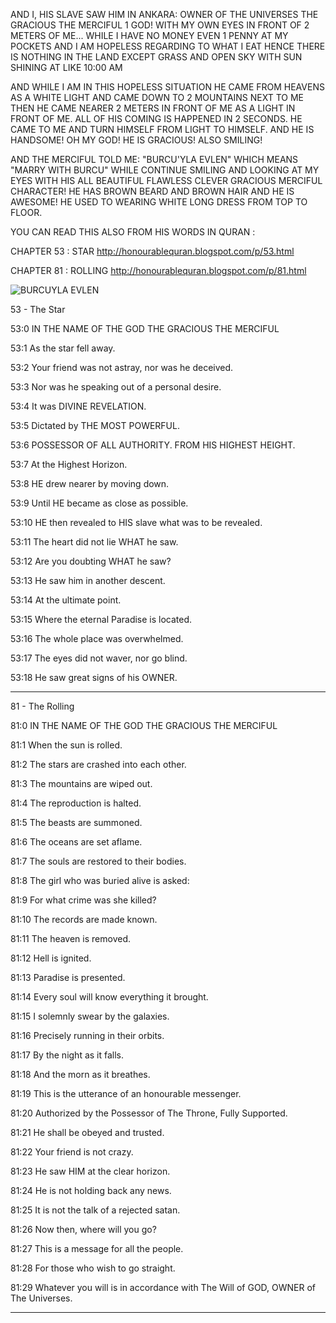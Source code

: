 AND I, HIS SLAVE SAW HIM IN ANKARA: OWNER OF THE UNIVERSES THE GRACIOUS THE MERCIFUL 1 GOD! WITH MY OWN EYES IN FRONT OF 2 METERS OF ME... WHILE I HAVE NO MONEY EVEN 1 PENNY AT MY POCKETS AND I AM HOPELESS REGARDING TO WHAT I EAT HENCE THERE IS NOTHING IN THE LAND EXCEPT GRASS AND OPEN SKY WITH SUN SHINING AT LIKE 10:00 AM

AND WHILE I AM IN THIS HOPELESS SITUATION HE CAME FROM HEAVENS AS A WHITE LIGHT AND CAME DOWN TO 2 MOUNTAINS NEXT TO ME THEN HE CAME NEARER 2 METERS IN FRONT OF ME AS A LIGHT IN FRONT OF ME. ALL OF HIS COMING IS HAPPENED IN 2 SECONDS. HE CAME TO ME AND TURN HIMSELF FROM LIGHT TO HIMSELF. AND HE IS HANDSOME! OH MY GOD! HE IS GRACIOUS! ALSO SMILING!

AND THE MERCIFUL TOLD ME: "BURCU'YLA EVLEN" WHICH MEANS "MARRY WITH BURCU" WHILE CONTINUE SMILING AND LOOKING AT MY EYES WITH HIS ALL BEAUTIFUL FLAWLESS CLEVER GRACIOUS MERCIFUL CHARACTER! HE HAS BROWN BEARD AND BROWN HAIR AND HE IS AWESOME! HE USED TO WEARING WHITE LONG DRESS FROM TOP TO FLOOR.

YOU CAN READ THIS ALSO FROM HIS WORDS IN QURAN :

CHAPTER 53 : STAR http://honourablequran.blogspot.com/p/53.html

CHAPTER 81 : ROLLING http://honourablequran.blogspot.com/p/81.html

![BURCUYLA EVLEN](https://user-images.githubusercontent.com/8404792/215317980-b4f6c581-e24e-4a17-a452-a22ccc164f69.jpg)

53 - The Star

53:0 IN THE NAME OF THE GOD THE GRACIOUS THE MERCIFUL

53:1 As the star fell away.

53:2 Your friend was not astray, nor was he deceived.

53:3 Nor was he speaking out of a personal desire.

53:4 It was DIVINE REVELATION.

53:5 Dictated by THE MOST POWERFUL.

53:6 POSSESSOR OF ALL AUTHORITY. FROM HIS HIGHEST HEIGHT.

53:7 At the Highest Horizon.

53:8 HE drew nearer by moving down.

53:9 Until HE became as close as possible.

53:10 HE then revealed to HIS slave what was to be revealed.

53:11 The heart did not lie WHAT he saw.

53:12 Are you doubting WHAT he saw?

53:13 He saw him in another descent.

53:14 At the ultimate point.

53:15 Where the eternal Paradise is located.

53:16 The whole place was overwhelmed.

53:17 The eyes did not waver, nor go blind.

53:18 He saw great signs of his OWNER.

----------------------------------------------

81 - The Rolling
 
81:0 IN THE NAME OF THE GOD THE GRACIOUS THE MERCIFUL 
 
81:1 When the sun is rolled. 
 
81:2 The stars are crashed into each other. 
 
81:3 The mountains are wiped out. 
 
81:4 The reproduction is halted. 
 
81:5 The beasts are summoned. 
 
81:6 The oceans are set aflame. 
 
81:7 The souls are restored to their bodies. 
 
81:8 The girl who was buried alive is asked: 
 
81:9 For what crime was she killed? 
 
81:10 The records are made known. 
 
81:11 The heaven is removed. 
 
81:12 Hell is ignited. 
 
81:13 Paradise is presented. 
 
81:14 Every soul will know everything it brought. 
 
81:15 I solemnly swear by the galaxies. 
 
81:16 Precisely running in their orbits. 
 
81:17 By the night as it falls. 
 
81:18 And the morn as it breathes. 
 
81:19 This is the utterance of an honourable messenger. 
 
81:20 Authorized by the Possessor of The Throne, Fully Supported. 
 
81:21 He shall be obeyed and trusted. 
 
81:22 Your friend is not crazy. 
 
81:23 He saw HIM at the clear horizon. 
 
81:24 He is not holding back any news. 
 
81:25 It is not the talk of a rejected satan. 
 
81:26 Now then, where will you go? 
 
81:27 This is a message for all the people. 
 
81:28 For those who wish to go straight. 
 
81:29 Whatever you will is in accordance with The Will of GOD, OWNER of The Universes.

----------------------------------------------
